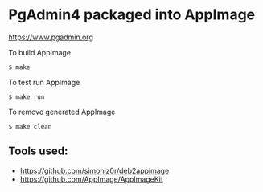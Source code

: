 # PgAdmin4 packaged into AppImage

https://www.pgadmin.org

To build AppImage

```
$ make
```

To test run AppImage

```
$ make run
```

To remove generated AppImage

```
$ make clean
```

## Tools used:

- https://github.com/simoniz0r/deb2appimage
- https://github.com/AppImage/AppImageKit


